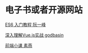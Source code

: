 # 电子书或者开源网站

[ES6 入门教程 阮一峰](https://es6.ruanyifeng.com/)

[深入理解Vue.js实战 godbasin](https://godbasin.github.io/list/)

[前端小课  素燕](https://lefex.github.io/books/)

